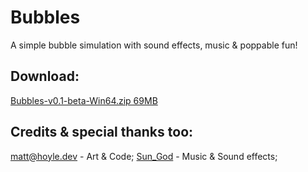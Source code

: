 # Bubbles

A simple bubble simulation with sound effects, music & poppable fun!

## Download:
[Bubbles-v0.1-beta-Win64.zip 69MB]()

## Credits & special thanks too:
[matt@hoyle.dev](https://hoyle.dev/) - Art & Code;
[Sun_God](https://soundcloud.com/sun_god111) - Music & Sound effects;